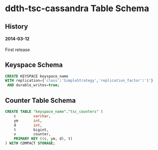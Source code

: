 ddth-tsc-cassandra Table Schema
===============================

## History ##

#### 2014-03-12 ####
First release

## Keyspace Schema ##

```sql
CREATE KEYSPACE keyspace_name
WITH replication={'class':'SimpleStrategy','replication_factor':'1'}
 AND durable_writes=true;
```


## Counter Table Schema ##

```sql
CREATE TABLE "keyspace_name"."tsc_counters" (
    c        varchar,
    ym       int,
    d        int,
    t        bigint,
    v        counter,
    PRIMARY KEY ((c, ym, d), t)
) WITH COMPACT STORAGE;
```
